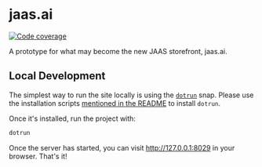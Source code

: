 # jaas.ai

[![Code coverage](https://codecov.io/gh/canonical/jaas.ai/branch/main/graph/badge.svg)](https://codecov.io/gh/canonical/jaas.ai)

A prototype for what may become the new JAAS storefront, jaas.ai.

## Local Development

The simplest way to run the site locally is using the [`dotrun`](https://github.com/canonical/dotrun/) snap. Please use the installation scripts [mentioned in the README](https://github.com/canonical/dotrun/blob/main/README.md#installation) to install `dotrun`.

Once it's installed, run the project with:

```bash
dotrun
```

Once the server has started, you can visit <http://127.0.0.1:8029> in your browser. That's it!
